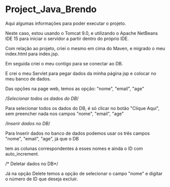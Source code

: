 # Project_Java_Brendo

Aqui algumas informações para poder executar o projeto.

Neste caso, estou usando o Tomcat 9.0, e utilizando o Apache NetBeans IDE 15 para iniciar 
o servidor a partir dentro do próprio IDE.

Com relação ao projeto, criei o mesmo em cima do Maven, e migrado o meu index.html para index.jsp.

Em seguida criei o meu contigo para se conectar ao DB.

E crei o meu Servlet para pegar dados da minha página jsp e colocar
no meu banco de dados.

Das opções na page web, temos as opção: "nome", "email", "age"


/*Selecionar todos os dados do DB*/

Para selecionar todos os dados do DB, é só clicar no botão "Clique Aqui", sem preencher nada nos campos 
"nome", "email", "age"



/*Inserir dados no DB*/

Para Inserir dados no banco de dados podemos usar os três campos "nome", "email", "age", já que o DB

tem as colunas correspondentes à esses nomes e ainda o ID com auto_increment. 



/* Deletar dados no DB*/

Já na opção Delete temos a opção de selecionar o campo "nome" e digitar o número de ID
que deseja excluir. 

